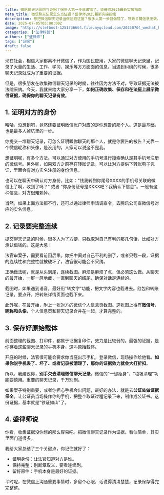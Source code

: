 ```yaml
---
title: 微信聊天记录想当证据？很多人第一步就做错了。盛律师2025最新实操指南
meta_title: 微信聊天记录怎么当证据？盛律师2025最新实操指南
description: 想把微信聊天记录当做法庭证据？很多人第一步就做错了，导致关键信息无效。盛律师为您带来2025年最新实操指南，详解如何让您的聊天记录成为"铁证"。文章强调了三大核心步骤：第一，证明对方身份，不能仅靠昵称头像，需通过手机号、转账凭证或聊天内容确认，必要时可申请律师调查令；第二，确保记录完整连续，切忌断章取义，要从头到尾截图，并包含语音转文字及转账详情；第三，保存好原始载体，即存有记录的手机，因为法庭可能会要求当庭展示。对于重要案件，进行证据保全公证是最佳选择。掌握这些要点，才能在纠纷中有效维权。
date: 2025-07-05T05:00:00Z
image: "https://slefboot-1251736664.file.myqcloud.com/20250704_wechat_history_cover.webp"
categories: ["法律科普"]
authors: ["盛律师"]
tags: ["证据"]
draft: false
---
```


现在社会，相信大家都离不开微信了，作为国民应用，大家的微信聊天记录里，记录了大量的生活、工作、学习、娱乐等方方面面的信息。当遇到纠纷的时候，很多聊天记录就成为了重要的证据。

但是，很多朋友在收集微信聊天记录的时候，往往因为方法不对，导致证据无法被法院采纳。今天，我就来给大家分享一下，**如何正确收集、保存和在法庭上展示微信证据，确保你的聊天记录有效**。

## 1. 证明对方的身份

哈哈，没想到吧，竟然还要证明微信账户对应的是你想告的那个人。这是最基础，也是最多人掉坑里的一步。

你提交一堆聊天记录，可怎么证明跟你聊天的那个人，就是你要告的被告？光靠一个微信昵称和头像，是没用的，人家可以说这不是我。

想证明呢，有多个方法。可以通过对方使用的手机号进行搜索确认是其手机号注册的微信号。另外呢，如果双方之前存在转账记录，可以让对方提供下转账电子凭证，里面会有对方实名注册的身份信息。

也可以在聊天中确认对方身份。比如："钱我转到你尾号XXXX的手机号关联的微信上了啊，收到了吗？" 或者 "你身份证号是XXXX吧？我确认下信息"。一般有这种信息，对方很难赖掉。

当然，如果上面方法都不行，还可以通过律师申请调查令，去腾讯公司查微信号对应的实名信息。

## 2. 记录要完整连续

提交聊天记录的时候，很多人为了方便，只截取对自己有利的那几句话，比如对方承认借钱的。这是大忌！

法官审案子，需要看前因后果。你把中间对自己不利的删了，或者只截一段，证据的连续性和完整性就被破坏了，法官很可能会不采纳。

正确做法呢，就是从头到尾，连续截图。麻烦是麻烦了点，但必须这么做。从聊天的最开始，一屏一屏地截，一直到聊天的结尾，确保对话是连续的。

截图时，如果遇到语音，最好用"转文字"功能，把文字内容也截进去。红包和转账记录，要点开，把转账详情页面也截下来。

此外呢，在最开始，附上一张对方的微信个人信息页截图。这张图上得有**微信号、昵称和头像**，个人信息页和聊天记录合并在一起，才算完整的。

## 3. 保存好原始载体

前面整理的截图、打印件，都属于证据复印件，效力是比较弱的。最强的证据，是你存着这些聊天记录的手机本身，这叫原始载体。

开庭的时候，法官很可能会要求你当庭出示手机，登录微信，现场操作给他看。**如果你说手机丢了、坏了、或者记录被清理了，那你的证据效力就会大打折扣**。

所以，我建议你，**别手欠去清理微信聊天记录**。微信的"一键瘦身"、"垃圾清理"功能要慎用。重要的聊天记录，千万别删。

如果案子特别重要，或者你担心手机会出问题，最好的办法，就是去**公证处做证据保全**。让公证员当场操作你的手机，把整个取证过程记录下来，制作成公证书。这份证据，基本就是"铁证如山"了。

## 4. 盛律师说

你看，收集证据没你想的那么容易吧。把微信聊天记录作为证据，看似简单，其实里面门道很多。

我给大家总结了三个关键点，你记住就好了：

* 证明身份：让法官知道对方是谁。
* 保持完整：别断章取义，要看连续剧。
* 留好原件：手机本身是最好的证据。

平时呢，在微信上沟通重要事情时，多留个心眼，话说得清清楚楚，记录保存得完完整整。